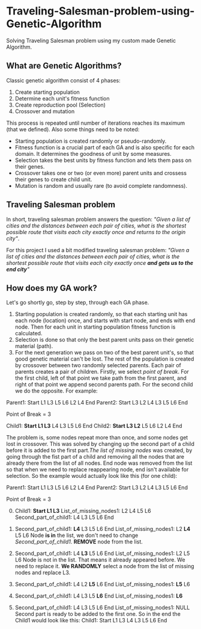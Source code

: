 # Traveling-Salesman-problem-using-Genetic-Algorithm
Solving Traveling Salesman problem using my custom made Genetic Algorithm.

## What are Genetic Algorithms?
Classic genetic algorithm consist of 4 phases:
1. Create starting population
2. Determine each unit's fitness function
4. Create reproduction pool (Selection)
5. Crossover and mutation

This process is repeated until number of iterations reaches its maximum (that we defined). Also some things need to be noted: 
- Starting population is created randomly or pseudo-randomly.
- Fitness function is a crucial part of each GA and is also specific for each domain. It determines the goodness of unit by some measures.
- Selection takes the best units by fitness function and lets them pass on their genes.
- Crossover takes one or two (or even more) parent units and crossess their genes to create child unit.
- Mutation is random and usually rare (to avoid complete randomness).

## Traveling Salesman problem
In short, traveling salesman problem answers the question: 
*"Given a list of cities and the distances between each pair of cities, what is the shortest possible route that visits each city exactly once and returns to the origin city"*.

For this project I used a bit modified traveling salesman problem: 
*"Given a list of cities and the distances between each pair of cities, what is the shortest possible route that visits each city exactly once **and gets us to the end city**"*

## How does my GA work?
Let's go shortly go, step by step, through each GA phase.
1. Starting population is created randomly, so that each starting unit has each node (location) once, and starts with start node, and ends with end node. Then for each unit in starting population fitness function is calculated.
2. Selection is done so that only the best parent units pass on their genetic material (path).
3. For the next generation we pass on two of the best parent unit's, so that good genetic material can't be lost. The rest of the population is created by crossover between two randomly selected parents. Each pair of parents creates a pair of children. Firstly, we select *point of break*. For the first child, left of that point we take path from the first parent, and right of that point we append second parents path. For the second child we do the opposite. For example:

Parent1: Start L1 L3 L5 L6 L2 L4 End
Parent2: Start L3 L2 L4 L3 L5 L6 End

Point of Break = 3

Child1: **Start L1 L3** L4 L3 L5 L6 End
Child2: **Start L3 L2** L5 L6 L2 L4 End

The problem is, some nodes repeat more than once, and some nodes get lost in crossover. This was solved by changing up the second part of a child before it is added to the first part.*The list of missing nodes* was created, by going through the fist part of a child and removing all the nodes that are already there from the list of all nodes. End node was removed from the list so that when we need to replace reappearing node, end isn't available for selection. So the example would actually look like this (for one child):

Parent1: Start L1 L3 L5 L6 L2 L4 End
Parent2: Start L3 L2 L4 L3 L5 L6 End

Point of Break = 3

0.  Child1: **Start L1 L3**
    List_of_missing_nodes1: L2 L4 L5 L6
    Second_part_of_child1: L4 L3 L5 L6 End

1.  Second_part_of_child1: **L4** L3 L5 L6 End
    List_of_missing_nodes1: L2 **L4** L5 L6 
    Node **is in** the list, we don't need to change *Second_part_of_child1*. **REMOVE** node from the list.

2.  Second_part_of_child1: L4 **L3** L5 L6 End
    List_of_missing_nodes1: L2 L5 L6
    Node is not in the list. That means it already appeared before. We need to replace it. **We RANDOMLY** select a node from the list of missing nodes and replace L3.
    
3.  Second_part_of_child1: L4 L2 **L5** L6 End
    List_of_missing_nodes1: **L5** L6

4.  Second_part_of_child1: L4 L3 L5 **L6** End
    List_of_missing_nodes1: **L6**

5.  Second_part_of_child1: L4 L3 L5 L6 End
    List_of_missing_nodes1: NULL
    Second part is ready to be added to the first one. So in the end the Child1 would look like this:
    Child1: Start L1 L3 L4 L3 L5 L6 End
    
